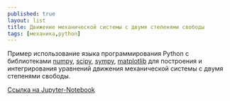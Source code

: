 ```yaml
---
published: true
layout: list
title: Движение механической системы с двумя степенями свободы 
tags: [механика,python]
---
```


Пример использование языка программирования Python с библиотеками [numpy](https://www.numpy.org), [scipy](https://scipy.org), [sympy](https://www.sympy.org/ru/), [matplotlib](https://matplotlib.org) для построения и интегрирования уравнений движения механической системы с двумя степенями свободы. 

[Ссылка на Jupyter-Notebook](https://nbviewer.jupyter.org/github/Kidinnu/classes_programming/blob/master/examples/Lagrange.ipynb)



 